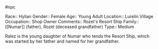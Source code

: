#npc 

Race:: Hylian
Gender:: Female
Age:: Young Adult
Location:: Lurelin Village
Occupation:: Shop Owner
Comments:: Rozel's Resort Ship
Family:: [[Numar]] (father), Rozel (deceased grandfather)
Type:: Medium

Ralez is the young daughter of Numar who tends the Resort Ship, which was started by her father and named for her grandfather.
